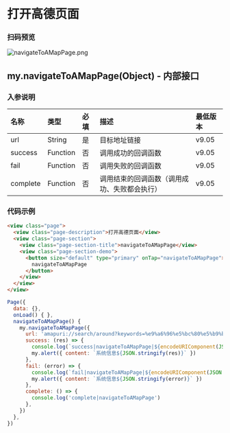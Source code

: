 # 打开高德页面
### 扫码预览
![navigateToAMapPage.png](https://cache.amap.com/ecology/tool/miniapp/1563441651690.png)
## my.navigateToAMapPage(Object)  - 内部接口
### 入参说明
| 名称 | 类型 | 必填 | 描述 | 最低版本 |
| :--- | :--- | :--- | :--- | :--- |
| url | String | 是 | 目标地址链接 | v9.05 |
| success | Function | 否 | 调用成功的回调函数 | v9.05 |
| fail | Function | 否 | 调用失败的回调函数 | v9.05 |
| complete | Function | 否 | 调用结束的回调函数（调用成功、失败都会执行） | v9.05 |

### 代码示例

```html
<view class="page">
  <view class="page-description">打开高德页面</view>
  <view class="page-section">
    <view class="page-section-title">navigateToAMapPage</view>
    <view class="page-section-demo">
      <button size="default" type="primary" onTap="navigateToAMapPage">
        navigateToAMapPage
      </button>
    </view>
  </view>
</view>
```

```javascript
Page({
  data: {},
  onLoad() { },
  navigateToAMapPage() {
    my.navigateToAMapPage({
      url: 'amapuri://search/around?keywords=%e9%a6%96%e5%bc%80%e5%b9%bf%e5%9c%ba&lat=39.99325&lon=116.473209',
      success: (res) => {
        console.log(`success|navigateToAMapPage|${encodeURIComponent(JSON.stringify(res))}`)
        my.alert({ content: `系统信息${JSON.stringify(res)}` })
      },
      fail: (error) => {
        console.log(`fail|navigateToAMapPage|${encodeURIComponent(JSON.stringify(error))}`)
        my.alert({ content: `系统信息${JSON.stringify(error)}` })
      },
      complete: () => {
        console.log('complete|navigateToAMapPage')
      },
    })
  },
})
```
